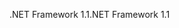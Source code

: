 <span data-ttu-id="d8b85-101">.NET Framework 1.1</span><span class="sxs-lookup"><span data-stu-id="d8b85-101">.NET Framework 1.1</span></span>
